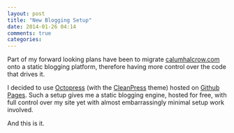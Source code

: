 ```yaml
---
layout: post
title: "New Blogging Setup"
date: 2014-01-26 04:14
comments: true
categories: 
---
```


Part of my forward looking plans have been to migrate [calumhalcrow.com](http://calumhalcrow.com)
onto a static blogging platform, therefore having more control over the code that drives it.

<!-- more -->

I decided to use [Octopress](http://octopress.org) (with the [CleanPress](https://github.com/macjasp/cleanpress) theme)
hosted on [Github Pages](http://pages.github.com). Such a setup gives me a static blogging engine, hosted for free,
with full control over my site yet with almost embarrassingly minimal setup work involved.

And this is it.
